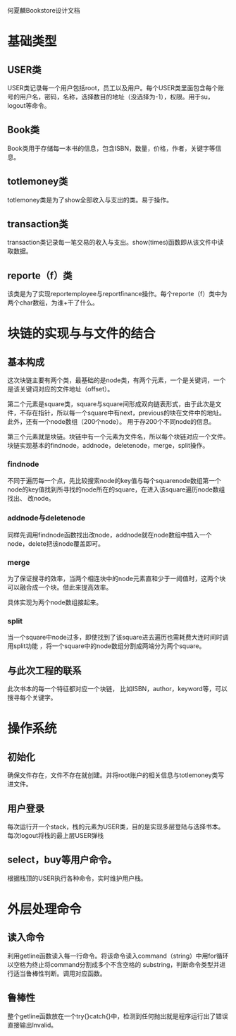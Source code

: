 何夏麟Bookstore设计文档



# 基础类型
  ## USER类
USER类记录每一个用户包括root，员工以及用户。每个USER类里面包含每个账号的用户名，密码，名称，选择数目的地址（没选择为-1），权限。用于su，logout等命令。
  ## Book类
Book类用于存储每一本书的信息，包含ISBN，数量，价格，作者，关键字等信息。
  ## totlemoney类
totlemoney类是为了show全部收入与支出的类。易于操作。
  ## transaction类
transaction类记录每一笔交易的收入与支出。show(times)函数即从该文件中读取数据。
  ## reporte（f）类
该类是为了实现reportemployee与reportfinance操作。每个reporte（f）类中为两个char数组，为谁+干了什么。

# 块链的实现与与文件的结合
 ## 基本构成
这次块链主要有两个类，最基础的是node类，有两个元素，一个是关键词，一个是该关键词对应的文件地址（offset）。

第二个元素是square类，square与square间形成双向链表形式，由于此次是文件，不存在指针，所以每一个square中有next，previous的块在文件中的地址。此外，还有一个node数组（200个node）。
用于存200个不同node的信息。

第三个元素就是块链。块链中有一个元素为文件名，所以每个块链对应一个文件。块链实现基本的findnode，addnode，deletenode，merge，split操作。
### findnode
不同于遍历每一个点，先比较搜索node的key值与每个squarenode数组第一个node的key值找到所寻找的node所在的square，在进入该square遍历node数组找出、
改node。
### addnode与deletenode
同样先调用findnode函数找出改node，addnode就在node数组中插入一个node，delete把该node覆盖即可。
### merge
为了保证搜寻的效率，当两个相连块中的node元素直和少于一阈值时，这两个块可以融合成一个块。借此来提高效率。

具体实现为两个node数组接起来。
### split
当一个square中node过多，即使找到了该square进去遍历也需耗费大连时间时调用split功能
，将一个square中的node数组分割成两端分为两个square。

## 与此次工程的联系
此次书本的每一个特征都对应一个块链， 比如ISBN，author，keyword等，可以搜寻每个关键字。

# 操作系统
## 初始化
确保文件存在，文件不存在就创建。并将root账户的相关信息与totlemoney类写进文件。
## 用户登录
每次运行开一个stack，栈的元素为USER类，目的是实现多层登陆与选择书本。每次logout将栈的最上层USER弹栈
## select，buy等用户命令。
根据栈顶的USER执行各种命令，实时维护用户栈。


# 外层处理命令
## 读入命令
利用getline函数读入每一行命令。将该命令读入command（string）中用for循环以空格为终止将command分割成多个不含空格的
substring，判断命令类型并进行适当鲁棒性判断。调用对应函数。
## 鲁棒性
整个getline函数放在一个try{}catch{}中，检测到任何抛出就是程序运行出了错误直接输出Invalid。